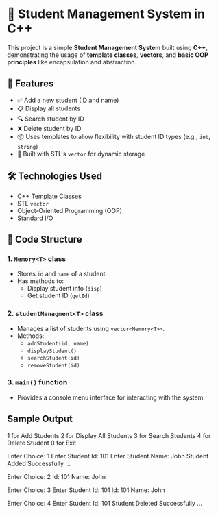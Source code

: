 # 🧠 Student Management System in C++

This project is a simple **Student Management System** built using **C++**, demonstrating the usage of **template classes**, **vectors**, and **basic OOP principles** like encapsulation and abstraction.

## 🚀 Features

- ✅ Add a new student (ID and name)
- 📋 Display all students
- 🔍 Search student by ID
- ❌ Delete student by ID
- 📦 Uses templates to allow flexibility with student ID types (e.g., `int`, `string`)
- 🧱 Built with STL's `vector` for dynamic storage

## 🛠️ Technologies Used

- C++ Template Classes
- STL `vector`
- Object-Oriented Programming (OOP)
- Standard I/O

## 📄 Code Structure

### 1. `Memory<T>` class
- Stores `id` and `name` of a student.
- Has methods to:
  - Display student info (`disp`)
  - Get student ID (`getId`)

### 2. `studentManagment<T>` class
- Manages a list of students using `vector<Memory<T>>`.
- Methods:
  - `addStudent(id, name)`
  - `displayStudent()`
  - `searchStudent(id)`
  - `removeStudent(id)`

### 3. `main()` function
- Provides a console menu interface for interacting with the system.

## Sample Output

1 for Add Students
2 for Display All Students
3 for Search Students
4 for Delete Student
0 for Exit

Enter Choice: 1
Enter Student Id: 101
Enter Student Name: John
Student Added Successfully ...

Enter Choice: 2
Id: 101   Name: John

Enter Choice: 3
Enter Student Id: 101
Id: 101   Name: John

Enter Choice: 4
Enter Student Id: 101
Student Deleted Successfully ...